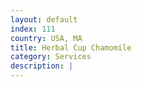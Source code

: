 ```yaml
---
layout: default
index: 111
country: USA, MA
title: Herbal Cup Chamomile
category: Services
description: |
---
```

